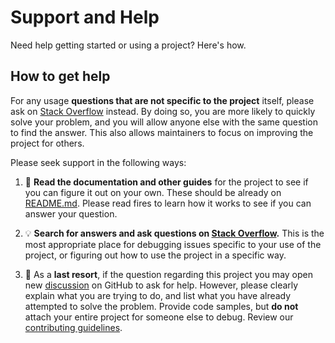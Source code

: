 # Support and Help

Need help getting started or using a project? Here's how.

## How to get help

For any usage **questions that are not specific to the project** itself, please ask
on [Stack Overflow](https://stackoverflow.com) instead. By doing so, you are more likely to quickly
solve your problem, and you will allow anyone else with the same question to find the answer. This
also allows maintainers to focus on improving the project for others.

Please seek support in the following ways:

1. :book: **Read the documentation and other guides** for the project to see if you can figure it
   out on your own. These should be already on [README.md](README.md). Please read fires to learn
   how it works to see if you can answer your question.

2. :bulb: **Search for answers and ask questions on [Stack Overflow](https://stackoverflow.com).**
   This is the most appropriate place for debugging issues specific to your use of the project, or
   figuring out how to use the project in a specific way.

3. :memo: As a **last resort**, if the question regarding this project you may open
   new [discussion](https://github.com/waffiqaziz/storyzz/discussions) on GitHub to ask for
   help. However, please clearly explain what you are trying to do, and list what you have already
   attempted to solve the problem. Provide code samples, but **do not** attach your entire project
   for someone else to debug. Review our [contributing guidelines](CONTRIBUTING.md).
